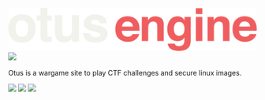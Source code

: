 <img src="https://github.com/pepsipu/otusv2/blob/master/client/src/img/otus_engine_2.svg">
<img src="https://img.shields.io/github/workflow/status/pepsipu/otusv2/CI?style=flat-square">

Otus is a wargame site to play CTF challenges and secure linux images.

<img src="https://i.gyazo.com/0554236cc9af22a953527f0ae39ef721.png">
<img src="https://i.gyazo.com/559e9231fcbcf97b48111eb85288435f.png">
<img src="https://i.gyazo.com/de1b519ba207ff4c1b7231afeeee7656.png">
